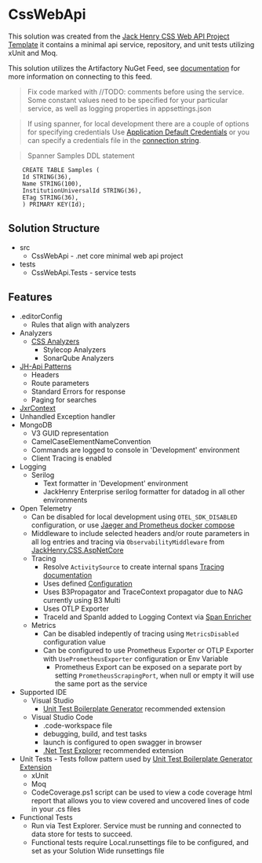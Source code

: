 
# CssWebApi
This solution was created from the [Jack Henry CSS Web API Project Template](https://github.com/JHAECP/templates#readme) it contains a minimal api service, repository, and unit tests utilizing xUnit and Moq.

This solution utilizes the Artifactory NuGet Feed, see [documentation](https://jackhenry.visualstudio.com/DigitalCore/_wiki/wikis/DigitalCore.wiki/44980/Artifactory) for more information on connecting to this feed.

> Fix code marked with //TODO: comments before using the service. Some constant values need to be specified for your particular service, as well as logging properties in appsettings.json

> If using spanner, for local development there are a couple of options for specifying credentials 
Use [Application Default Credentials](https://cloud.google.com/docs/authentication/provide-credentials-adc) or you can specify a credentials file in the [connection string](https://cloud.google.com/dotnet/docs/reference/Google.Cloud.Spanner.Data/latest/connection_string#credentialfile).

> Spanner Samples DDL statement

```
    CREATE TABLE Samples (
    Id STRING(36),
    Name STRING(100),
    InstitutionUniversalId STRING(36),
    ETag STRING(36),
    ) PRIMARY KEY(Id);
```

## Solution Structure
- src
    - CssWebApi - .net core minimal web api project
- tests
    - CssWebApi.Tests - service tests

## Features
- .editorConfig 
    - Rules that align with analyzers
- Analyzers
    - [CSS Analyzers](https://github.com/JHAECP/analyzers#readme)
        - Stylecop Analyzers 
        - SonarQube Analyzers
- [JH-Api Patterns]()
    - Headers
    - Route parameters
    - Standard Errors for response
    - Paging for searches
- [JxrContext](https://github.com/JHAECP/asp-net-core#readme)
- Unhandled Exception handler
- MongoDB
    - V3 GUID representation
    - CamelCaseElementNameConvention
    - Commands are logged to console in 'Development' environment
    - Client Tracing is enabled
- Logging
    - Serilog 
        - Text formatter in 'Development' environment
        - JackHenry Enterprise serilog formatter for datadog in all other environments
- Open Telemetry
    - Can be disabled for local development using `OTEL_SDK_DISABLED` configuration, or use [Jaeger and Prometheus docker compose](https://github.com/JHAECP/samples#otel-collector)
    - Middleware to include selected headers and/or route parameters in all log entries and tracing via `ObservabilityMiddleware` from [JackHenry.CSS.AspNetCore](https://github.com/JHAECP/asp-net-core#readme)
    - Tracing
        - Resolve `ActivitySource` to create internal spans [Tracing documentation](https://learn.microsoft.com/en-us/dotnet/core/diagnostics/distributed-tracing-instrumentation-walkthroughs)
        - Uses defined [Configuration](https://opentelemetry.io/docs/concepts/sdk-configuration/)
        - Uses B3Propagator and TraceContext propagator due to NAG currently using B3 Multi
        - Uses OTLP Exporter
        - TraceId and SpanId added to Logging Context via [Span Enricher](https://github.com/RehanSaeed/Serilog.Enrichers.Span)
    - Metrics
        - Can be disabled indepently of tracing using `MetricsDisabled` configuration value
        - Can be configured to use Prometheus Exporter or OTLP Exporter with `UsePrometheusExporter` configuration or Env Variable
            - Prometheus Export can be exposed on a separate port by setting `PrometheusScrapingPort`, when null or empty it will use the same port as the service
- Supported IDE
    - Visual Studio
        - [Unit Test Boilerplate Generator](https://marketplace.visualstudio.com/items?itemName=RandomEngy.UnitTestBoilerplateGenerator) recommended extension 
    - Visual Studio Code
        - .code-workspace file
        - debugging, build, and test tasks
        - launch is configured to open swagger in browser
        - [.Net Test Explorer](https://marketplace.visualstudio.com/items?itemName=formulahendry.dotnet-test-explorer) recommended extension
- Unit Tests - Tests follow pattern used by [Unit Test Boilerplate Generator Extension](https://marketplace.visualstudio.com/items?itemName=RandomEngy.UnitTestBoilerplateGenerator)
    - xUnit
    - Moq
    - CodeCoverage.ps1 script can be used to view a code coverage html report that allows you to view covered and uncovered lines of code in your .cs files
- Functional Tests
    - Run via Test Explorer. Service must be running and connected to data store for tests to succeed. 
    - Functional tests require Local.runsettings file to be configured, and set as your Solution Wide runsettings file
